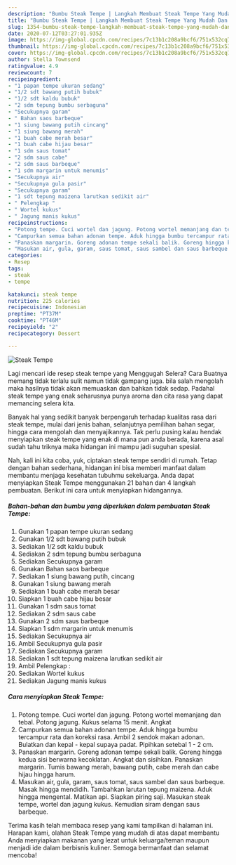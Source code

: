 ```yaml
---
description: "Bumbu Steak Tempe | Langkah Membuat Steak Tempe Yang Mudah Dan Praktis"
title: "Bumbu Steak Tempe | Langkah Membuat Steak Tempe Yang Mudah Dan Praktis"
slug: 1354-bumbu-steak-tempe-langkah-membuat-steak-tempe-yang-mudah-dan-praktis
date: 2020-07-12T03:27:01.935Z
image: https://img-global.cpcdn.com/recipes/7c13b1c208a9bcf6/751x532cq70/steak-tempe-foto-resep-utama.jpg
thumbnail: https://img-global.cpcdn.com/recipes/7c13b1c208a9bcf6/751x532cq70/steak-tempe-foto-resep-utama.jpg
cover: https://img-global.cpcdn.com/recipes/7c13b1c208a9bcf6/751x532cq70/steak-tempe-foto-resep-utama.jpg
author: Stella Townsend
ratingvalue: 4.9
reviewcount: 7
recipeingredient:
- "1 papan tempe ukuran sedang"
- "1/2 sdt bawang putih bubuk"
- "1/2 sdt kaldu bubuk"
- "2 sdm tepung bumbu serbaguna"
- "Secukupnya garam"
- " Bahan saos barbeque"
- "1 siung bawang putih cincang"
- "1 siung bawang merah"
- "1 buah cabe merah besar"
- "1 buah cabe hijau besar"
- "1 sdm saus tomat"
- "2 sdm saus cabe"
- "2 sdm saus barbeque"
- "1 sdm margarin untuk menumis"
- "Secukupnya air"
- "Secukupnya gula pasir"
- "Secukupnya garam"
- "1 sdt tepung maizena larutkan sedikit air"
- " Pelengkap "
- " Wortel kukus"
- " Jagung manis kukus"
recipeinstructions:
- "Potong tempe. Cuci wortel dan jagung. Potong wortel memanjang dan tebal. Potong jagung. Kukus selama 15 menit. Angkat"
- "Campurkan semua bahan adonan tempe. Aduk hingga bumbu tercampur rata dan koreksi rasa. Ambil 2 sendok makan adonan. Bulatkan dan kepal - kepal supaya padat. Pipihkan setebal 1 - 2 cm."
- "Panaskan margarin. Goreng adonan tempe sekali balik. Goreng hingga kedua sisi berwarna kecoklatan. Angkat dan sisihkan. Panaskan margarin. Tumis bawang merah, bawang putih, cabe merah dan cabe hijau hingga harum."
- "Masukan air, gula, garam, saus tomat, saus sambel dan saus barbeque. Masak hingga mendidih. Tambahkan larutan tepung maizena. Aduk hingga mengental. Matikan api. Siapkan piring saji. Masukan steak tempe, wortel dan jagung kukus. Kemudian siram dengan saus barbeque."
categories:
- Resep
tags:
- steak
- tempe

katakunci: steak tempe 
nutrition: 225 calories
recipecuisine: Indonesian
preptime: "PT37M"
cooktime: "PT46M"
recipeyield: "2"
recipecategory: Dessert

---
```



![Steak Tempe](https://img-global.cpcdn.com/recipes/7c13b1c208a9bcf6/751x532cq70/steak-tempe-foto-resep-utama.jpg)

Lagi mencari ide resep steak tempe yang Menggugah Selera? Cara Buatnya memang tidak terlalu sulit namun tidak gampang juga. bila salah mengolah maka hasilnya tidak akan memuaskan dan bahkan tidak sedap. Padahal steak tempe yang enak seharusnya punya aroma dan cita rasa yang dapat memancing selera kita.

Banyak hal yang sedikit banyak berpengaruh terhadap kualitas rasa dari steak tempe, mulai dari jenis bahan, selanjutnya pemilihan bahan segar, hingga cara mengolah dan menyajikannya. Tak perlu pusing kalau hendak menyiapkan steak tempe yang enak di mana pun anda berada, karena asal sudah tahu triknya maka hidangan ini mampu jadi suguhan spesial.




Nah, kali ini kita coba, yuk, ciptakan steak tempe sendiri di rumah. Tetap dengan bahan sederhana, hidangan ini bisa memberi manfaat dalam membantu menjaga kesehatan tubuhmu sekeluarga. Anda dapat menyiapkan Steak Tempe menggunakan 21 bahan dan 4 langkah pembuatan. Berikut ini cara untuk menyiapkan hidangannya.

<!--inarticleads1-->

##### Bahan-bahan dan bumbu yang diperlukan dalam pembuatan Steak Tempe:

1. Gunakan 1 papan tempe ukuran sedang
1. Gunakan 1/2 sdt bawang putih bubuk
1. Sediakan 1/2 sdt kaldu bubuk
1. Sediakan 2 sdm tepung bumbu serbaguna
1. Sediakan Secukupnya garam
1. Gunakan  Bahan saos barbeque
1. Sediakan 1 siung bawang putih, cincang
1. Gunakan 1 siung bawang merah
1. Sediakan 1 buah cabe merah besar
1. Siapkan 1 buah cabe hijau besar
1. Gunakan 1 sdm saus tomat
1. Sediakan 2 sdm saus cabe
1. Gunakan 2 sdm saus barbeque
1. Siapkan 1 sdm margarin untuk menumis
1. Sediakan Secukupnya air
1. Ambil Secukupnya gula pasir
1. Sediakan Secukupnya garam
1. Sediakan 1 sdt tepung maizena larutkan sedikit air
1. Ambil  Pelengkap :
1. Sediakan  Wortel kukus
1. Sediakan  Jagung manis kukus




<!--inarticleads2-->

##### Cara menyiapkan Steak Tempe:

1. Potong tempe. Cuci wortel dan jagung. Potong wortel memanjang dan tebal. Potong jagung. Kukus selama 15 menit. Angkat
1. Campurkan semua bahan adonan tempe. Aduk hingga bumbu tercampur rata dan koreksi rasa. Ambil 2 sendok makan adonan. Bulatkan dan kepal - kepal supaya padat. Pipihkan setebal 1 - 2 cm.
1. Panaskan margarin. Goreng adonan tempe sekali balik. Goreng hingga kedua sisi berwarna kecoklatan. Angkat dan sisihkan. Panaskan margarin. Tumis bawang merah, bawang putih, cabe merah dan cabe hijau hingga harum.
1. Masukan air, gula, garam, saus tomat, saus sambel dan saus barbeque. Masak hingga mendidih. Tambahkan larutan tepung maizena. Aduk hingga mengental. Matikan api. Siapkan piring saji. Masukan steak tempe, wortel dan jagung kukus. Kemudian siram dengan saus barbeque.




Terima kasih telah membaca resep yang kami tampilkan di halaman ini. Harapan kami, olahan Steak Tempe yang mudah di atas dapat membantu Anda menyiapkan makanan yang lezat untuk keluarga/teman maupun menjadi ide dalam berbisnis kuliner. Semoga bermanfaat dan selamat mencoba!
